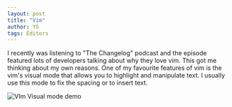 ```yaml
---
layout: post
title: "Vim"
author: YS
tags: Editors
---
```


I recently was listening to "The Changelog" podcast and the episode featured lots of developers talking about why they love vim. This got me thinking about my own reasons. One of my favourite features of vim is the vim's visual mode that allows you to highlight and manipulate text. I usually use this mode to fix the spacing or to insert text. 

![VIm Visual mode demo](https://media.giphy.com/media/uCAce4h4m0ESMbCmlj/giphy.gif)